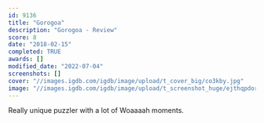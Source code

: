 ```yaml
---
id: 9136
title: "Gorogoa"
description: "Gorogoa - Review"
score: 8
date: "2018-02-15"
completed: TRUE
awards: []
modified_date: "2022-07-04"
screenshots: []
cover: "//images.igdb.com/igdb/image/upload/t_cover_big/co3kby.jpg"
image: "//images.igdb.com/igdb/image/upload/t_screenshot_huge/ejthqpdoramuc53bhi5z.jpg"
---
```

Really unique puzzler with a lot of Woaaaah moments. 